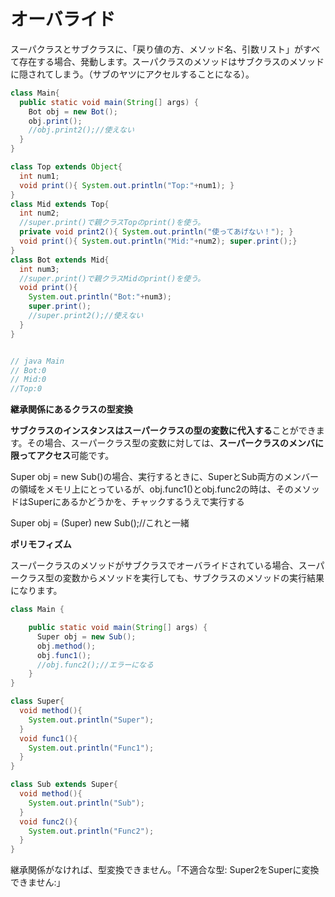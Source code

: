 # オーバライド

スーパクラスとサブクラスに、「戻り値の方、メソッド名、引数リスト」がすべて存在する場合、発動します。スーパクラスのメソッドはサブクラスのメソッドに隠されてしまう。（サブのヤツにアクセルすることになる）。

```java
class Main{
  public static void main(String[] args) {
    Bot obj = new Bot();
    obj.print();
    //obj.print2();//使えない
  }
}

class Top extends Object{
  int num1;
  void print(){ System.out.println("Top:"+num1); }
}
class Mid extends Top{
  int num2;
  //super.print()で親クラスTopのprint()を使う。
  private void print2(){ System.out.println("使ってあげない！"); }
  void print(){ System.out.println("Mid:"+num2); super.print();}
}
class Bot extends Mid{
  int num3;
  //super.print()で親クラスMidのprint()を使う。
  void print(){ 
    System.out.println("Bot:"+num3); 
    super.print(); 
    //super.print2();//使えない
  }
}


// java Main
// Bot:0
// Mid:0
//Top:0
```

 **継承関係にあるクラスの型変換**

**サブクラスのインスタンスはスーパークラスの型の変数に代入する**ことができます。その場合、スーパークラス型の変数に対しては、**スーパークラスのメンバに限ってアクセス**可能です。

Super obj = new Sub\(\)の場合、実行するときに、SuperとSub両方のメンバーの領域をメモリ上にとっているが、obj.func1\(\)とobj.func2の時は、そのメソッドはSuperにあるかどうかを、チャックするうえで実行する

Super obj = \(Super\) new Sub\(\);//これと一緒

**ポリモフィズム**

スーパークラスのメソッドがサブクラスでオーバライドされている場合、スーパークラス型の変数からメソッドを実行しても、サブクラスのメソッドの実行結果になります。

```java
class Main {

    public static void main(String[] args) {
      Super obj = new Sub();
      obj.method();
      obj.func1();
      //obj.func2();//エラーになる
    }
}

class Super{
  void method(){
    System.out.println("Super");
  }
  void func1(){
    System.out.println("Func1");
  }
}

class Sub extends Super{
  void method(){
    System.out.println("Sub");
  }
  void func2(){
    System.out.println("Func2");
  }
}
```

継承関係がなければ、型変換できません。「不適合な型: Super2をSuperに変換できません:」

